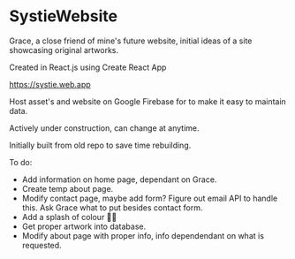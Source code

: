 # SystieWebsite

Grace, a close friend of mine's future website, initial ideas of a site showcasing original artworks.

Created in React.js using Create React App

https://systie.web.app

Host asset's and website on Google Firebase for to make it easy to maintain data.

Actively under construction, can change at anytime.

Initially built from old repo to save time rebuilding.

To do:

- Add information on home page, dependant on Grace.
- Create temp about page.
- Modify contact page, maybe add form? Figure out email API to handle this. Ask Grace what to put besides contact form.
- Add a splash of colour 🤷‍♂️
- Get proper artwork into database.
- Modify about page with proper info, info dependendant on what is requested.

